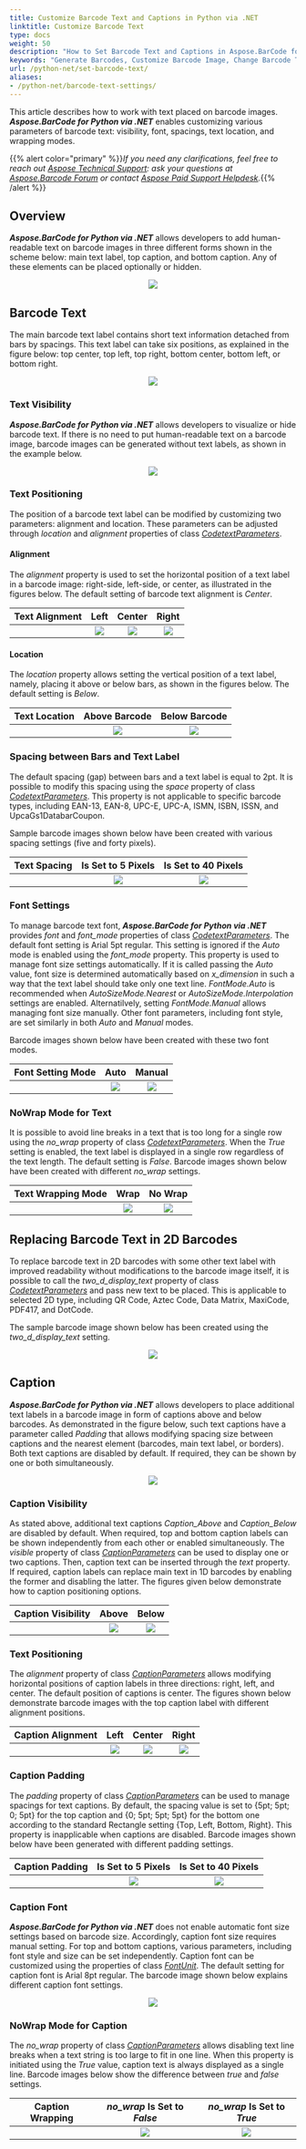 ```yaml
---
title: Customize Barcode Text and Captions in Python via .NET
linktitle: Customize Barcode Text
type: docs
weight: 50
description: "How to Set Barcode Text and Captions in Aspose.BarCode for Python via .NET"
keywords: "Generate Barcodes, Customize Barcode Image, Change Barcode Text, Barcode Appearance in Aspose.BarCode for Python, Work with Barcode Image in Aspose.BarCode for Python, Set Barcode Text in Aspose.BarCode, Generate Barcode with Caption, Generate Barcodes in Aspose.BarCode"
url: /python-net/set-barcode-text/
aliases:
- /python-net/barcode-text-settings/
---
```


This article describes how to work with text placed on barcode images. ***Aspose.BarCode for Python via .NET*** enables customizing various parameters of barcode text: visibility, font, spacings, text location, and wrapping modes.

{{% alert color="primary" %}}*If you need any clarifications, feel free to reach out [Aspose Technical Support](/barcode/python-net/technical-support/): ask your questions at [Aspose.Barcode Forum](https://forum.aspose.com/c/barcode/13) or contact [Aspose Paid Support Helpdesk](https://helpdesk.aspose.com/).*{{% /alert %}}

## **Overview**
***Aspose.BarCode for Python via .NET*** allows developers to add human-readable text on barcode images in three different forms shown in the scheme below: main text label, top caption, and bottom caption. Any of these elements can be placed optionally or hidden.
    
<p align="center"><img src="barcode_text_scheme.png"></p>

## **Barcode Text**
The main barcode text label contains short text information detached from bars by spacings. This text label can take six positions, as explained in the figure below: top center, top left, top right, bottom center, bottom left, or bottom right.
  
<p align="center"><img src="codetext_scheme.png"></p>
   
### **Text Visibility**
***Aspose.BarCode for Python via .NET*** allows developers to visualize or hide barcode text. If there is no need to put human-readable text on a barcode image, barcode images can be generated without text labels, as shown in the example below.
  
<p align="center"><img src="codetexthide.png"></p>  

  
### **Text Positioning**
The position of a barcode text label can be modified by customizing two parameters: alignment and location. These parameters can be adjusted through *location* and *alignment* properties of class [*CodetextParameters*](/barcode/python-net/api-reference/aspose.barcode.generation/codetextparameters/).
  
#### **Alignment**
  
The *alignment* property is used to set the horizontal position of a text label in a barcode image: right-side, left-side, or center, as illustrated in the figures below. The default setting of barcode text alignment is *Center*. 
  
|Text Alignment|Left|Center|Right|
| :-: | :-: | :-: | :-: |
| |<img src="codetextaligmentleft.png">|<img src="codetextaligmentcenter.png">|<img src="codetextaligmentright.png">|
  

#### **Location**
  
The *location* property allows setting the vertical position of a text label, namely, placing it above or below bars, as shown in the figures below. The default setting is *Below*. 

  
|Text Location|Above Barcode|Below Barcode|
| :-: | :-: | :-: |
| |<img src="codetextlocationabove.png">|<img src="codetextlocationbelow.png">|
  
### **Spacing between Bars and Text Label**
The default spacing (gap) between bars and a text label is equal to 2pt. It is possible to modify this spacing using the *space* property of class [*CodetextParameters*](/barcode/python-net/api-reference/aspose.barcode.generation/codetextparameters/). This property is not applicable to specific barcode types, including EAN-13, EAN-8, UPC-E, UPC-A, ISMN, ISBN, ISSN, and UpcaGs1DatabarCoupon.  
  
Sample barcode images shown below have been created with various spacing settings (five and forty pixels).
  
|Text Spacing|Is Set to 5 Pixels|Is Set to 40 Pixels|
| :-: | :-: | :-: |
| |<img src="codetextspace5pixels.png">|<img src="codetextspace40pixels.png">|
  
  
### **Font Settings**
To manage barcode text font, ***Aspose.BarCode for Python via .NET*** provides *font* and *font_mode* properties of class [*CodetextParameters*](/barcode/python-net/api-reference/aspose.barcode.generation/codetextparameters/). The default font setting is Arial 5pt regular. This setting is ignored if the *Auto* mode is enabled using the *font_mode* property. This property is used to manage font size settings automatically. If it is called passing the *Auto* value, font size is determined automatically based on *x_dimension* in such a way that the text label should take only one text line. *FontMode.Auto* is recommended when *AutoSizeMode.Nearest* or *AutoSizeMode.Interpolation* settings are enabled. Alternatilvely, setting *FontMode.Manual* allows managing font size manually. Other font parameters, including font style, are set similarly in both *Auto* and *Manual* modes.  
  
Barcode images shown below have been created with these two font modes. 
    
|Font Setting Mode|Auto|Manual|
| :-: | :-: | :-: |
| |<img src="codetextfontmodeauto.png">|<img src="codetextfontmodemanual.png">|
  

### **NoWrap Mode for Text**
It is possible to avoid line breaks in a text that is too long for a single row using the *no_wrap* property of class [*CodetextParameters*](/barcode/python-net/api-reference/aspose.barcode.generation/codetextparameters/). When the *True* setting is enabled, the text label is displayed in a single row regardless of the text length. The default setting is *False*. Barcode images shown below have been created with different *no_wrap* settings.

|Text Wrapping Mode|Wrap|No Wrap|
| :-: | :-: | :-: |
| |<img src="codetextlongtextwrap.png">|<img src="codetextlongtextnowrap.png">|
  
  
## **Replacing Barcode Text in 2D Barcodes**
To replace barcode text in 2D barcodes with some other text label with improved readability without modifications to the barcode image itself, it is possible to call the *two_d_display_text* property of class [*CodetextParameters*](/barcode/python-net/api-reference/aspose.barcode.generation/codetextparameters/) and pass new text to be placed. This is applicable to selected 2D type, including QR Code, Aztec Code, Data Matrix, MaxiCode, PDF417, and DotCode.  
  
The sample barcode image shown below has been created using the *two_d_display_text* setting.
  
<p align="center"><img src="codetexttwoddisplaytext.png"></p>
  
## **Caption**  
***Aspose.BarCode for Python via .NET*** allows developers to place additional text labels in a barcode image in form of captions above and below barcodes. As demonstrated in the figure below, such text captions have a parameter called *Padding* that allows modifying spacing size between captions and the nearest element (barcodes, main text label, or borders). Both text captions are disabled by default. If required, they can be shown by one or both simultaneously.
     
<p align="center"><img src="caption_scheme.png"></p>

### **Caption Visibility**

As stated above, additional text captions *Caption_Above* and *Caption_Below* are disabled by default. When required, top and bottom caption labels can be shown independently from each other or enabled simultaneously. The *visible* property of class [*CaptionParameters*](/barcode/python-net/api-reference/aspose.barcode.generation/captionparameters/) can be used to display one or two captions. Then, caption text can be inserted through the *text* property. If required, caption labels can replace main text in 1D barcodes by enabling the former and disabling the latter. The figures given below demonstrate how to caption positioning options.
  
|Caption Visibility|Above|Below|
| :-: | :-: | :-: |
| |<img src="captionvisibleabove.png">|<img src="captionvisiblebelow.png">|

### **Text Positioning**
The *alignment* property of class [*CaptionParameters*](/barcode/python-net/api-reference/aspose.barcode.generation/captionparameters/) allows modifying horizontal positions of caption labels in three directions: right, left, and center. The default position of captions is center. The figures shown below demonstrate barcode images with the top caption label with different alignment positions.
  
|Caption Alignment|Left|Center|Right|
| :-: | :-: | :-: | :-: |
| |<img src="captionalignmentleft.png">|<img src="captionalignmentcenter.png">|<img src="captionalignmentright.png">|
  
   
### **Caption Padding**
The *padding* property of class [*CaptionParameters*](/barcode/python-net/api-reference/aspose.barcode.generation/captionparameters/) can be used to manage spacings for text captions. By default, the spacing value is set to {5pt; 5pt; 0; 5pt} for the top caption and {0; 5pt; 5pt; 5pt} for the bottom one according to the standard Rectangle setting {Top, Left, Bottom, Right}. This property is inapplicable when captions are disabled. Barcode images shown below have been generated with different padding settings.
  
|Caption Padding|Is Set to 5 Pixels|Is Set to 40 Pixels|
| :-: | :-: | :-: |
| |<img src="captionpadding5pixels.png">|<img src="captionpadding40pixels.png">|
  

### **Caption Font**
***Aspose.BarCode for Python via .NET*** does not enable automatic font size settings based on barcode size. Accordingly, caption font size requires manual setting. For top and bottom captions, various parameters, including font style and size can be set independently. Caption font can be customized using the properties of class [*FontUnit*](/barcode/python-net/api-reference/aspose.barcode.generation/fontunit/). The default setting for caption font is Arial 8pt regular. 
The barcode image shown below explains different caption font settings.
   
<p align="center"><img src="captionfont.png"></p>
  

### **NoWrap Mode for Caption**
The *no_wrap* property of class [*CaptionParameters*](/barcode/python-net/api-reference/aspose.barcode.generation/captionparameters/) allows disabling text line breaks when a text string is too large to fit in one line. When this property is initiated using the *True* value, caption text is always displayed as a single line. Barcode images below show the difference between *true* and *false* settings.
  
|Caption Wrapping|*no_wrap* Is Set to *False*|*no_wrap* Is Set to *True*|
| :-: | :-: | :-: |
| |<img src="captiontextwrap.png">|<img src="captiontextnowrap.png">|
  
